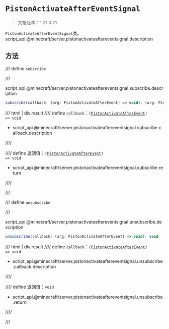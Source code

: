 # `PistonActivateAfterEventSignal`

> 文档版本：1.21.0.21

`PistonActivateAfterEventSignal`类。script_api.@minecraft/server.pistonactivateaftereventsignal.description

## 方法

/// define
`subscribe`


///

script_api.@minecraft/server.pistonactivateaftereventsignal.subscribe.description

```js
subscribe(callback: (arg: PistonActivateAfterEvent) => void): (arg: PistonActivateAfterEvent) => void
```

/// html | div.result
//// define
`callback`：<code>(<a href="../pistonactivateafterevent/">PistonActivateAfterEvent</a>) =&gt; void</code>

- script_api.@minecraft/server.pistonactivateaftereventsignal.subscribe.callback.description


////

//// define
返回值：<code>(<a href="../pistonactivateafterevent/">PistonActivateAfterEvent</a>) =&gt; void</code>

- script_api.@minecraft/server.pistonactivateaftereventsignal.subscribe.return


////

///


/// define
`unsubscribe`


///

script_api.@minecraft/server.pistonactivateaftereventsignal.unsubscribe.description

```js
unsubscribe(callback: (arg: PistonActivateAfterEvent) => void): void
```

/// html | div.result
//// define
`callback`：<code>(<a href="../pistonactivateafterevent/">PistonActivateAfterEvent</a>) =&gt; void</code>

- script_api.@minecraft/server.pistonactivateaftereventsignal.unsubscribe.callback.description


////

//// define
返回值：`void`

- script_api.@minecraft/server.pistonactivateaftereventsignal.unsubscribe.return


////

///

